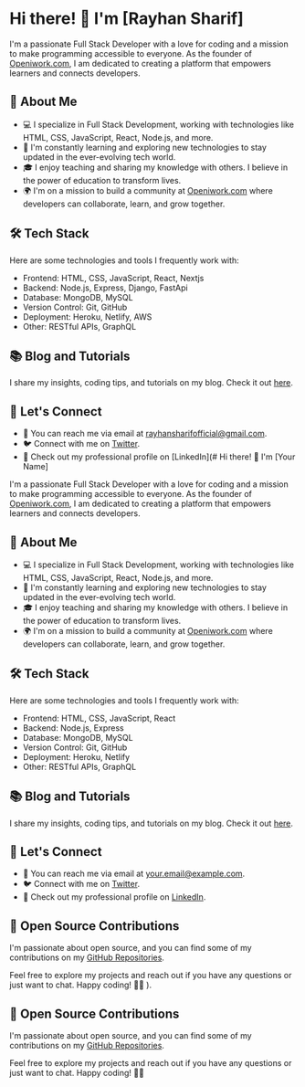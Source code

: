 # Hi there! 👋 I'm [Rayhan Sharif]

I'm a passionate Full Stack Developer with a love for coding and a mission to make programming accessible to everyone. As the founder of [Openiwork.com](https://www.openiwork.com), I am dedicated to creating a platform that empowers learners and connects developers.

## 🚀 About Me

- 💻 I specialize in Full Stack Development, working with technologies like HTML, CSS, JavaScript, React, Node.js, and more.
- 🌱 I'm constantly learning and exploring new technologies to stay updated in the ever-evolving tech world.
- 🎓 I enjoy teaching and sharing my knowledge with others. I believe in the power of education to transform lives.
- 🌍 I'm on a mission to build a community at [Openiwork.com](https://www.openiwork.com) where developers can collaborate, learn, and grow together.

## 🛠️ Tech Stack

Here are some technologies and tools I frequently work with:

- Frontend: HTML, CSS, JavaScript, React, Nextjs
- Backend: Node.js, Express, Django, FastApi 
- Database: MongoDB, MySQL
- Version Control: Git, GitHub
- Deployment: Heroku, Netlify, AWS
- Other: RESTful APIs, GraphQL

## 📚 Blog and Tutorials

I share my insights, coding tips, and tutorials on my blog. Check it out [here](https://blog.openiwork.com).

## 🤝 Let's Connect

- 📧 You can reach me via email at [rayhansharifofficial@gmail.com](mailto:rayhansharifofficial@gmail.com).
- 🐦 Connect with me on [Twitter](https://twitter.com/yourtwitterhandle).
- 💼 Check out my professional profile on [LinkedIn](# Hi there! 👋 I'm [Your Name]

I'm a passionate Full Stack Developer with a love for coding and a mission to make programming accessible to everyone. As the founder of [Openiwork.com](https://www.openiwork.com), I am dedicated to creating a platform that empowers learners and connects developers.

## 🚀 About Me

- 💻 I specialize in Full Stack Development, working with technologies like HTML, CSS, JavaScript, React, Node.js, and more.
- 🌱 I'm constantly learning and exploring new technologies to stay updated in the ever-evolving tech world.
- 🎓 I enjoy teaching and sharing my knowledge with others. I believe in the power of education to transform lives.
- 🌍 I'm on a mission to build a community at [Openiwork.com](https://www.openiwork.com) where developers can collaborate, learn, and grow together.

## 🛠️ Tech Stack

Here are some technologies and tools I frequently work with:

- Frontend: HTML, CSS, JavaScript, React
- Backend: Node.js, Express
- Database: MongoDB, MySQL
- Version Control: Git, GitHub
- Deployment: Heroku, Netlify
- Other: RESTful APIs, GraphQL

## 📚 Blog and Tutorials

I share my insights, coding tips, and tutorials on my blog. Check it out [here](https://blog.openiwork.com).

## 🤝 Let's Connect

- 📧 You can reach me via email at [your.email@example.com](mailto:your.email@example.com).
- 🐦 Connect with me on [Twitter](https://twitter.com/yourtwitterhandle).
- 💼 Check out my professional profile on [LinkedIn](https://www.linkedin.com/in/yourlinkedinprofile).

## 🌟 Open Source Contributions

I'm passionate about open source, and you can find some of my contributions on my [GitHub Repositories](https://github.com/yourusername).

Feel free to explore my projects and reach out if you have any questions or just want to chat. Happy coding! 👨‍💻
).

## 🌟 Open Source Contributions

I'm passionate about open source, and you can find some of my contributions on my [GitHub Repositories](https://github.com/yourusername).

Feel free to explore my projects and reach out if you have any questions or just want to chat. Happy coding! 👨‍💻
